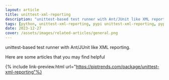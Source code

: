 ```yaml
---
layout: article
title: unittest-xml-reporting
description: "unittest-based test runner with Ant/JUnit like XML reporting."
tags: [python, unittest-xml-reporting, pypi unittest-xml-reporting, pypi, references]
date: 2023-12-27
cover: /assets/images/related-articles/general.png
---
```


unittest-based test runner with Ant/JUnit like XML reporting.

Here are some articles that you may find helpful

{% include link-preview.html url="https://piptrends.com/package/unittest-xml-reporting"%}